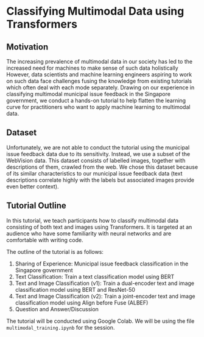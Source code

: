 # Classifying Multimodal Data using Transformers

## Motivation
The increasing prevalence of multimodal data in our society has led to the increased need for machines to make sense of such data holistically However, data scientists and machine learning engineers aspiring to work on such data face challenges fusing the knowledge from existing tutorials which often deal with each mode separately. Drawing on our experience in classifying multimodal municipal issue feedback in the Singapore government, we conduct a hands-on tutorial to help flatten the learning curve for practitioners who want to apply machine learning to multimodal data.

## Dataset
Unfortunately, we are not able to conduct the tutorial using the municipal issue feedback data due to its sensitivity. Instead, we use a subset of the WebVision data. This dataset consists of labelled images, together with descriptions of them, crawled from the web. We chose this dataset because of its similar characteristics to our municipal issue feedback data (text descriptions correlate highly with the labels but associated images provide even better context).

## Tutorial Outline
In this tutorial, we teach participants how to classify multimodal data consisting of both text and images using Transformers. It
is targeted at an audience who have some familiarity with neural networks and are comfortable with writing code.

The outline of the tutorial is as follows:
1. Sharing of Experience: Municipal issue feedback classification in the Singapore government
2. Text Classification: Train a text classification model using BERT
3. Text and Image Classification (v1): Train a dual-encoder text and image classification model using BERT and ResNet-50
4. Text and Image Classification (v2): Train a joint-encoder text and image classification model using Align before Fuse (ALBEF)
5. Question and Answer/Discussion


The tutorial will be conducted using Google Colab. We will be using the file `multimodal_training.ipynb` for the session.
